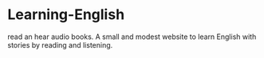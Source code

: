 # Learning-English
read an hear audio books.
A small and modest website to learn English with stories by reading and listening.
